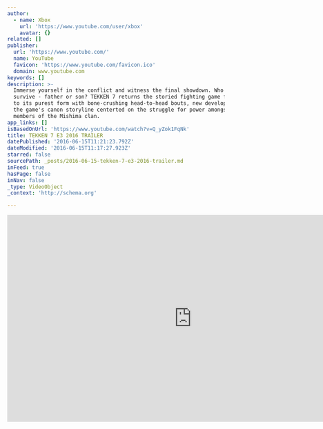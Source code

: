 ```yaml
---
author:
  - name: Xbox
    url: 'https://www.youtube.com/user/xbox'
    avatar: {}
related: []
publisher:
  url: 'https://www.youtube.com/'
  name: YouTube
  favicon: 'https://www.youtube.com/favicon.ico'
  domain: www.youtube.com
keywords: []
description: >-
  Immerse yourself in the conflict and witness the final showdown. Who will
  survive - father or son? TEKKEN 7 returns the storied fighting game franchise
  to its purest form with bone-crushing head-to-head bouts, new developments in
  the game's canon storyline centerted on the struggle for power amongst the
  members of the Mishima clan.
app_links: []
isBasedOnUrl: 'https://www.youtube.com/watch?v=Q_yZok1FqNk'
title: TEKKEN 7 E3 2016 TRAILER
datePublished: '2016-06-15T11:21:23.792Z'
dateModified: '2016-06-15T11:17:27.923Z'
starred: false
sourcePath: _posts/2016-06-15-tekken-7-e3-2016-trailer.md
inFeed: true
hasPage: false
inNav: false
_type: VideoObject
_context: 'http://schema.org'

---
```

<iframe src="https://cdn.embedly.com/widgets/media.html?src=https%3A%2F%2Fwww.youtube.com%2Fembed%2FQ_yZok1FqNk%3Ffeature%3Doembed&amp;url=http%3A%2F%2Fwww.youtube.com%2Fwatch%3Fv%3DQ_yZok1FqNk&amp;image=https%3A%2F%2Fi.ytimg.com%2Fvi%2FQ_yZok1FqNk%2Fhqdefault.jpg&amp;key=b7d04c9b404c499eba89ee7072e1c4f7&amp;type=text%2Fhtml&amp;schema=youtube" width="854" height="480" scrolling="no" frameborder="0" allowfullscreen="" style=""></iframe>